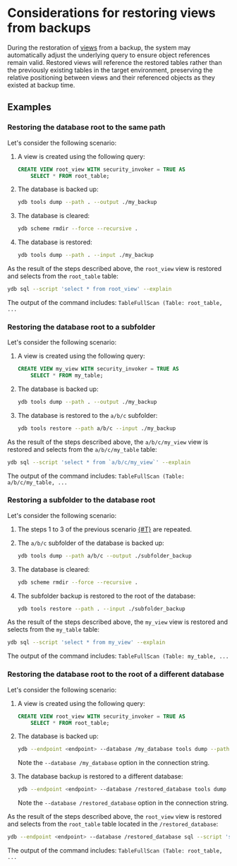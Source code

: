 # Considerations for restoring views from backups

During the restoration of [views](../../../concepts/datamodel/view.md) from a backup, the system may automatically adjust the underlying query to ensure object references remain valid. Restored views will reference the restored tables rather than the previously existing tables in the target environment, preserving the relative positioning between views and their referenced objects as they existed at backup time.

## Examples

### Restoring the database root to the same path

Let's consider the following scenario:

1. A view is created using the following query:

    ```sql
    CREATE VIEW root_view WITH security_invoker = TRUE AS
        SELECT * FROM root_table;
    ```

2. The database is backed up:

    ```bash
    ydb tools dump --path . --output ./my_backup
    ```

3. The database is cleared:

    ```bash
    ydb scheme rmdir --force --recursive .
    ```

4. The database is restored:

    ```bash
    ydb tools dump --path . --input ./my_backup
    ```

As the result of the steps described above, the `root_view` view is restored and selects from the `root_table` table:

```bash
ydb sql --script 'select * from root_view' --explain
```

The output of the command includes: `TableFullScan (Table: root_table, ...`

### Restoring the database root to a subfolder

Let's consider the following scenario:

1. A view is created using the following query:

    ```sql
    CREATE VIEW my_view WITH security_invoker = TRUE AS
        SELECT * FROM my_table;
    ```

2. The database is backed up:

    ```bash
    ydb tools dump --path . --output ./my_backup
    ```

3. The database is restored to the `a/b/c` subfolder:

    ```bash
    ydb tools restore --path a/b/c --input ./my_backup
    ```

As the result of the steps described above, the `a/b/c/my_view` view is restored and selects from the `a/b/c/my_table` table:

```bash
ydb sql --script 'select * from `a/b/c/my_view`' --explain
```

The output of the command includes: `TableFullScan (Table: a/b/c/my_table, ...`

### Restoring a subfolder to the database root

Let's consider the following scenario:

1. The steps 1 to 3 of the previous scenario [{#T}](#restoring-database-root-to-a-subfolder) are repeated.
2. The `a/b/c` subfolder of the database is backed up:

    ```bash
    ydb tools dump --path a/b/c --output ./subfolder_backup
    ```

3. The database is cleared:

    ```bash
    ydb scheme rmdir --force --recursive .
    ```

4. The subfolder backup is restored to the root of the database:

    ```bash
    ydb tools restore --path . --input ./subfolder_backup
    ```

As the result of the steps described above, the `my_view` view is restored and selects from the `my_table` table:

```bash
ydb sql --script 'select * from my_view' --explain
```

The output of the command includes: `TableFullScan (Table: my_table, ...`

### Restoring the database root to the root of a different database

Let's consider the following scenario:

1. A view is created using the following query:

    ```sql
    CREATE VIEW root_view WITH security_invoker = TRUE AS
        SELECT * FROM root_table;
    ```

2. The database is backed up:

    ```bash
    ydb --endpoint <endpoint> --database /my_database tools dump --path . --output ./my_backup
    ```

    Note the `--database /my_database` option in the connection string.

3. The database backup is restored to a different database:

    ```bash
    ydb --endpoint <endpoint> --database /restored_database tools dump --path . --input ./my_backup
    ```

    Note the `--database /restored_database` option in the connection string.

As the result of the steps described above, the `root_view` view is restored and selects from the `root_table` table located in the `/restored_database`:

```bash
ydb --endpoint <endpoint> --database /restored_database sql --script 'select * from root_view' --explain
```

The output of the command includes: `TableFullScan (Table: root_table, ...`
